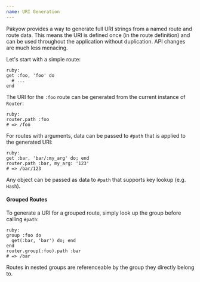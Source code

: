 ```yaml
---
name: URI Generation
---
```


Pakyow provides a way to generate full URI strings from a named route and route data. This means the URI is defined once (in the route definition) and can be used throughout the application without duplication. API changes are much less menacing.

Let's start with a simple route:

    ruby:
    get :foo, 'foo' do
      # ...
    end

The URI for the `:foo` route can be generated from the current instance of `Router`:

    ruby:
    router.path :foo
    # => /foo

For routes with arguments, data can be passed to `#path` that is applied to the generated URI:

    ruby:
    get :bar, 'bar/:my_arg' do; end
    router.path :bar, my_arg: '123'
    # => /bar/123

Any object can be passed as data to `#path` that supports key lookup (e.g. `Hash`).

#### Grouped Routes

To generate a URI for a grouped route, simply look up the group before calling `#path`:

    ruby:
    group :foo do
      get(:bar, 'bar') do; end
    end
    router.group(:foo).path :bar
    # => /bar

Routes in nested groups are referenceable by the group they directly belong to.
